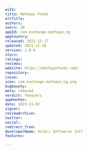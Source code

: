 ```yaml
---
wsId: 
title: Mathayo Funds
altTitle: 
authors: 
users: 10
appId: com.exchange.mathayo.ng
appCountry: 
released: 2021-12-17
updated: 2021-12-18
version: 1.0.0
stars: 
ratings: 
reviews: 
website: https://mathayofunds.com/
repository: 
issue: 
icon: com.exchange.mathayo.ng.png
bugbounty: 
meta: removed
verdict: fewusers
appHashes: 
date: 2023-11-02
signer: 
reviewArchive: 
twitter: 
social: 
redirect_from: 
developerName: Volbri Softwares Intl
features: 

---
```


